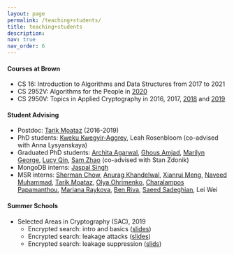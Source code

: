 ```yaml
---
layout: page
permalink: /teaching+students/
title: teaching+students
description: 
nav: true
nav_order: 6
---
```


#### Courses at Brown  
* CS 16: Introduction to Algorithms and Data Structures from 2017 to 2021
* CS 2952V: Algorithms for the People in [2020](https://cs.brown.edu/~seny/2952v/)
* CS 2950V: Topics in Applied Cryptography in 2016, 2017, [2018](https://cs.brown.edu/~seny/2950v-f18/) and [2019](https://cs.brown.edu/~seny/2950v/)  


#### Student Advising 
* Postdoc: [Tarik Moataz](https://tarikmoataz.com/) (2016-2019) 
* PhD  students: 
[Kweku Kwegyir-Aggrey](https://kweku.me/),
Leah Rosenbloom (co-advised with Anna Lysyanskaya) 
* Graduated PhD students:
[Archita Agarwal](https://architaagarwal.com), 
[Ghous Amjad](https://cs.brown.edu/~gamjad), 
[Marilyn George](https://marilyngeorge.com/), 
[Lucy Qin](https://lucyq.in), 
[Sam Zhao](https://zheguang.github.io) (co-advised with Stan Zdonik)
*  MongoDB interns:
[Jaspal Singh](https://jaspal.owlstown.net/)
*  MSR interns: 
[Sherman Chow](https://staff.ie.cuhk.edu.hk/~smchow/), 
[Anurag Khandelwal](http://anuragkhandelwal.com),
[Xianrui Meng](https://www.xianruimeng.org),
[Naveed Muhammad](https://cryptoonline.com), 
[Tarik Moataz](https://cs.brown.edu/~tmoataz/),
[Olya Ohrimenko](https://www.microsoft.com/en-us/research/people/oohrim/), 
[Charalampos Papamanthou](https://www.ece.umd.edu/~cpap/), 
[Mariana Raykova](https://www.cs.yale.edu/homes/raykova-mariana/), 
[Ben Riva](https://sites.google.com/site/b3nr1va/),
[Saeed Sadeghian](https://saeedsadeghian.com),
Lei Wei 



#### Summer Schools 
* Selected Areas in Cryptography (SAC), 2019
    * Encrypted search: intro and basics ([slides](https://cs.brown.edu/people/seny/slides/es_intro_and_basics.pdf))
    * Encrypted search: leakage attacks ([slides](https://cs.brown.edu/people/seny/slides/es_leakage_attacks.pdf))
    * Encrypted search: leakage suppression ([slids](https://cs.brown.edu/people/seny/slides/es_leakage_suppression.pdf))
